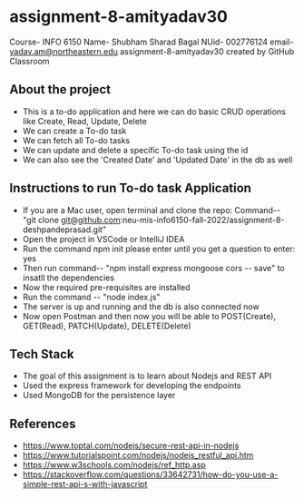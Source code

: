 # assignment-8-amityadav30
Course- INFO 6150
Name- Shubham Sharad Bagal
NUid- 002776124
email- yadav.am@northeastern.edu
assignment-8-amityadav30 created by GitHub Classroom

## About the project
+ This is a to-do application and here we can do basic CRUD operations like Create, Read, Update, Delete
+ We can create a To-do task
+ We can fetch all To-do tasks
+ We can update and delete a specific To-do task using the id
+ We can also see the 'Created Date' and 'Updated Date' in the db as well

## Instructions to run To-do task Application
+ If you are a Mac user, open terminal and clone the repo: Command-- "git clone git@github.com:neu-mis-info6150-fall-2022/assignment-8-deshpandeprasad.git"
+ Open the project in VSCode or IntelliJ IDEA
+ Run the command npm init please enter until you get a question to enter: yes
+ Then run command-- "npm install express mongoose cors -- save" to insatll the dependencies
+ Now the required pre-requisites are installed
+ Run the command -- "node index.js"
+ The server is up and running and the db is also connected now
+ Now open Postman and then now you will be able to POST(Create), GET(Read), PATCH(Update), DELETE(Delete)

## Tech Stack
+ The goal of this assignment is to learn about Nodejs and REST API
+ Used the express framework for developing the endpoints
+ Used MongoDB for the persistence layer

## References
+ https://www.toptal.com/nodejs/secure-rest-api-in-nodejs
+ https://www.tutorialspoint.com/nodejs/nodejs_restful_api.htm
+ https://www.w3schools.com/nodejs/ref_http.asp
+ https://stackoverflow.com/questions/33642731/how-do-you-use-a-simple-rest-api-s-with-javascript
